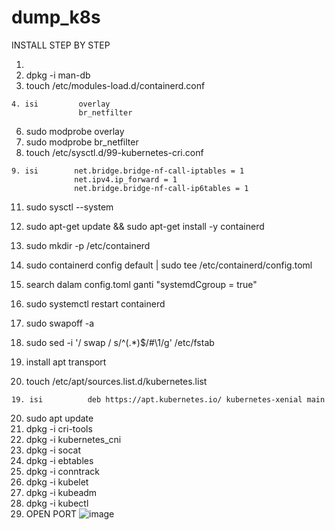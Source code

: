 # dump_k8s

INSTALL STEP BY STEP

1. 
2. dpkg -i man-db
3. touch /etc/modules-load.d/containerd.conf
```
4. isi         overlay
               br_netfilter
```
6. sudo modprobe overlay
7. sudo modprobe br_netfilter
8. touch /etc/sysctl.d/99-kubernetes-cri.conf
```
9. isi        net.bridge.bridge-nf-call-iptables = 1
              net.ipv4.ip_forward = 1
              net.bridge.bridge-nf-call-ip6tables = 1
```
11. sudo sysctl --system
12. sudo apt-get update && sudo apt-get install -y containerd
13. sudo mkdir -p /etc/containerd

13. sudo containerd config default | sudo tee /etc/containerd/config.toml

14. search dalam config.toml ganti "systemdCgroup = true"
15. sudo systemctl restart containerd
16. sudo swapoff -a
17. sudo sed -i '/ swap / s/^\(.*\)$/#\1/g' /etc/fstab
18. install apt transport
19. touch /etc/apt/sources.list.d/kubernetes.list
```
19. isi          deb https://apt.kubernetes.io/ kubernetes-xenial main
```
20. sudo apt update
21. dpkg -i cri-tools
22. dpkg -i kubernetes_cni
23. dpkg -i socat
24. dpkg -i ebtables
25. dpkg -i conntrack
26. dpkg -i kubelet
27. dpkg -i kubeadm
28. dpkg -i kubectl
29. OPEN  PORT
![image](https://user-images.githubusercontent.com/99325356/230304394-f84cec43-a83d-4c9e-aa6f-44e10f09a3d9.png)
